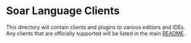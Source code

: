 # Soar Language Clients

This directory will contain clients and plugins to various editiors
and IDEs. Any clients that are officially supported will be listed in
the main [README](../README.md).
